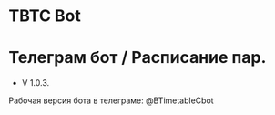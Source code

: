 # TBTC Bot


# Телеграм бот / Расписание пар.
- V 1.0.3.

Рабочая версия бота в телеграме: @BTimetableCbot
